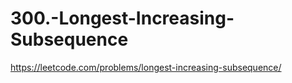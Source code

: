 # 300.-Longest-Increasing-Subsequence
https://leetcode.com/problems/longest-increasing-subsequence/

